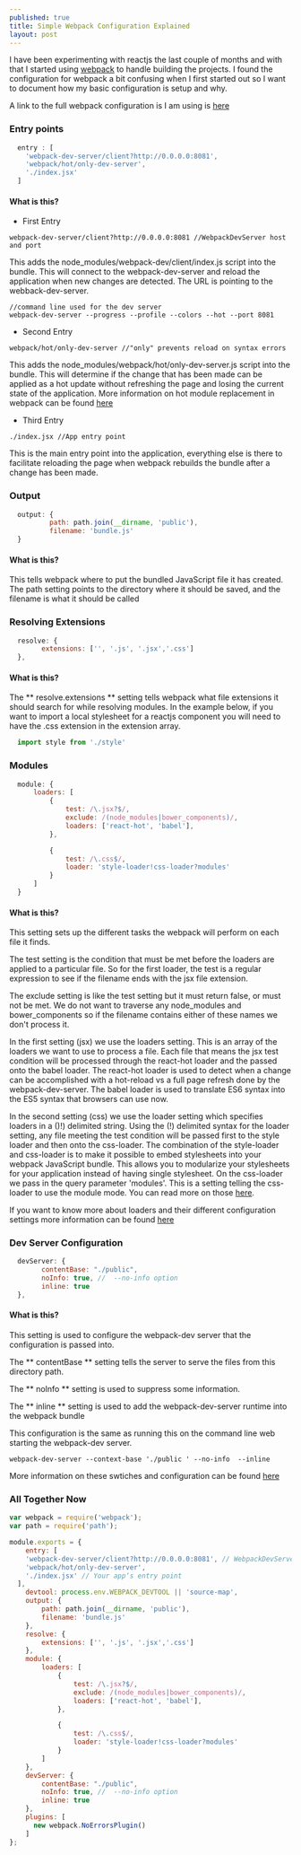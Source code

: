 ```yaml
---
published: true
title: Simple Webpack Configuration Explained
layout: post
---
```


I have been experimenting with reactjs the last couple of months and with that
I started using [webpack](https://webpack.github.io/) to handle building the projects.  I found the configuration for webpack a bit confusing when I first started out so I want to document how my basic configuration is setup and why.

A link to the full webpack configuration is I am using is [here](https://raw.githubusercontent.com/blaircamp/react-webpack-project/master/webpack.config.js)

### Entry points

```javascript
  entry : [
    'webpack-dev-server/client?http://0.0.0.0:8081',
    'webpack/hot/only-dev-server',
    './index.jsx'
  ]

```

#### What is this?

* First Entry
```
webpack-dev-server/client?http://0.0.0.0:8081 //WebpackDevServer host and port
```
This adds the node_modules/webpack-dev/client/index.js script into the bundle.  This will connect to the webpack-dev-server and reload the application when new changes are detected. The URL is pointing to the webback-dev-server.
```
//command line used for the dev server
webpack-dev-server --progress --profile --colors --hot --port 8081
```

* Second Entry
```
webpack/hot/only-dev-server //"only" prevents reload on syntax errors
```
This adds the node_modules/webpack/hot/only-dev-server.js script into the bundle.  This will determine if the change that has been made can be applied as a hot update without refreshing the page and losing the current state of the application.   More information on hot module replacement in webpack can be found [here](https://webpack.github.io/docs/hot-module-replacement-with-webpack.html)

* Third Entry
```
./index.jsx //App entry point
```
This is the main entry point into the application, everything else is there to facilitate reloading the page when webpack rebuilds the bundle after a change has been made.


### Output
```javascript
  output: {
          path: path.join(__dirname, 'public'),
          filename: 'bundle.js'
  }
```

#### What is this?
This tells webpack where to put the bundled JavaScript file it has created. The path setting points to the directory where it should be saved, and the filename is what it should be called


### Resolving Extensions
```javascript
  resolve: {
        extensions: ['', '.js', '.jsx','.css']
  },
```

#### What is this?
The ** resolve.extensions ** setting tells webpack what file extensions it should search for while resolving modules.  In the example below, if you want to import a local stylesheet for a reactjs component you will need to have the .css extension in the extension array.

```javascript
  import style from './style'
```

### Modules
```javascript
  module: {
      loaders: [
          {
              test: /\.jsx?$/,
              exclude: /(node_modules|bower_components)/,
              loaders: ['react-hot', 'babel'],
          },

          {
              test: /\.css$/,
              loader: 'style-loader!css-loader?modules'
          }
      ]
  }
```

#### What is this?
This setting sets up the different tasks the webpack will perform on each file
it finds.  

The test setting is the condition that must be met before the loaders are applied to
a particular file.  So for the first loader, the test is a regular expression
to see if the filename ends with the jsx file extension.

The exclude setting is like the test setting but it must return false, or must
not be met.  We do not want to traverse any node_modules and bower_components
so if the filename contains either of these names we don't process it.

In the first setting (jsx) we use the loaders setting.  This is an array of the
loaders we want to use to process a file. Each file that means the jsx test
condition will be processed through the react-hot loader and the passed onto
the babel loader. The react-hot loader is used to detect when a change can be
accomplished with a hot-reload vs a full page refresh done by the webpack-dev-server.
The babel loader is used to translate ES6 syntax into the ES5 syntax that browsers
can use now.

In the second setting (css) we use the loader setting which specifies loaders
in a ()!) delimited string.  Using the (!) delimited syntax for the loader
setting, any file meeting the test condition will be passed first to the
style loader and then onto the css-loader.  The combination of the style-loader
and css-loader is to make it possible to embed stylesheets into your webpack
JavaScript bundle.  This allows you to modularize your stylesheets for your
application instead of having single stylesheet. On the css-loader we pass in
the query parameter 'modules'.  This is a setting telling the css-loader to use
the module mode.  You can read more on those [here](https://github.com/css-modules/css-modules).


If you want to know more about loaders and their different configuration settings more information can be
found [here](https://webpack.github.io/docs/loaders.html)

### Dev Server Configuration
```javascript
  devServer: {
        contentBase: "./public",
        noInfo: true, //  --no-info option
        inline: true
  },
```

#### What is this?
This setting is used to configure the webpack-dev server that the configuration
is passed into.

The ** contentBase ** setting tells the server to serve the files from this directory path.

The ** noInfo ** setting is used to suppress some information.

The ** inline ** setting is used to add the webpack-dev-server runtime into the
webpack bundle

This configuration is the same as running this on the command line web starting
the webpack-dev server.

```
webpack-dev-server --context-base './public ' --no-info  --inline
```

More information on these swtiches and configuration can be found [here](https://webpack.github.io/docs/webpack-dev-server.html#webpack-dev-server-cli)

### All Together Now
```javascript
var webpack = require('webpack');
var path = require('path');

module.exports = {
    entry: [
    'webpack-dev-server/client?http://0.0.0.0:8081', // WebpackDevServer host and port
    'webpack/hot/only-dev-server',
    './index.jsx' // Your appʼs entry point
  ],
    devtool: process.env.WEBPACK_DEVTOOL || 'source-map',
    output: {
        path: path.join(__dirname, 'public'),
        filename: 'bundle.js'
    },
    resolve: {
        extensions: ['', '.js', '.jsx','.css']
    },
    module: {
        loaders: [
            {
                test: /\.jsx?$/,
                exclude: /(node_modules|bower_components)/,
                loaders: ['react-hot', 'babel'],
            },

            {
                test: /\.css$/,
                loader: 'style-loader!css-loader?modules'
            }
        ]
    },
    devServer: {
        contentBase: "./public",
        noInfo: true, //  --no-info option
        inline: true
    },
    plugins: [
      new webpack.NoErrorsPlugin()
    ]
};
```

